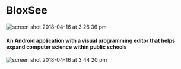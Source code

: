 # BloxSee

![screen shot 2018-04-16 at 3 26 36 pm](https://user-images.githubusercontent.com/21133570/38831251-c14fb8ec-418c-11e8-930d-432d21c7308b.png)

<h4> An Android application with a visual programming editor that helps expand computer science within public schools </h4>

![screen shot 2018-04-16 at 3 44 20 pm](https://user-images.githubusercontent.com/21133570/38831356-20ae3c78-418d-11e8-8a65-d86230979bac.png)
